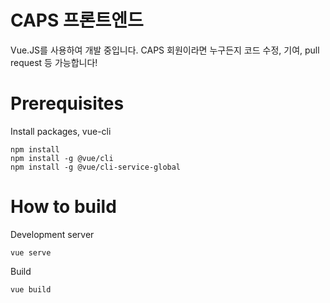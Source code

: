# CAPS 프론트엔드
Vue.JS를 사용하여 개발 중입니다.
CAPS 회원이라면 누구든지 코드 수정, 기여, pull request 등 가능합니다!

# Prerequisites
Install packages, vue-cli
```
npm install
npm install -g @vue/cli
npm install -g @vue/cli-service-global
```

# How to build
Development server
```
vue serve
```
Build
```
vue build
```